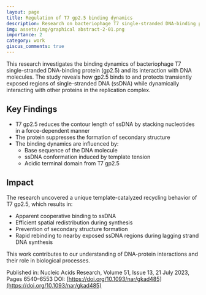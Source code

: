 ```yaml
---
layout: page
title: Regulation of T7 gp2.5 binding dynamics
description: Research on bacteriophage T7 single-stranded DNA-binding protein dynamics
img: assets/img/graphical abstract-2-01.png
importance: 2
category: work
giscus_comments: true
---
```


This research investigates the binding dynamics of bacteriophage T7 single-stranded DNA-binding protein (gp2.5) and its interaction with DNA molecules. The study reveals how gp2.5 binds to and protects transiently exposed regions of single-stranded DNA (ssDNA) while dynamically interacting with other proteins in the replication complex.

## Key Findings

- T7 gp2.5 reduces the contour length of ssDNA by stacking nucleotides in a force-dependent manner
- The protein suppresses the formation of secondary structure
- The binding dynamics are influenced by:
  - Base sequence of the DNA molecule
  - ssDNA conformation induced by template tension
  - Acidic terminal domain from T7 gp2.5

## Impact

The research uncovered a unique template-catalyzed recycling behavior of T7 gp2.5, which results in:
- Apparent cooperative binding to ssDNA
- Efficient spatial redistribution during synthesis
- Prevention of secondary structure formation
- Rapid rebinding to nearby exposed ssDNA regions during lagging strand DNA synthesis

This work contributes to our understanding of DNA-protein interactions and their role in biological processes.

Published in: Nucleic Acids Research, Volume 51, Issue 13, 21 July 2023, Pages 6540–6553
DOI: [https://doi.org/10.1093/nar/gkad485](https://doi.org/10.1093/nar/gkad485)
